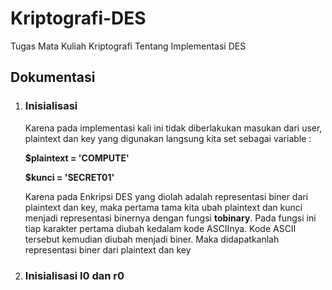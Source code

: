 <h1><b>Kriptografi-DES</b></h1>
<p>Tugas Mata Kuliah Kriptografi Tentang Implementasi DES</p>
<h2>Dokumentasi</h2>
<ol>
<li><h3>Inisialisasi</h3><p>Karena pada implementasi kali ini tidak diberlakukan masukan dari user, plaintext dan key yang digunakan langsung kita set sebagai variable : </p><p><b>$plaintext = 'COMPUTE'</p>
$kunci = 'SECRET01'</b><p>Karena pada Enkripsi DES yang diolah adalah representasi biner dari plaintext dan key, maka pertama tama kita ubah plaintext dan kunci menjadi representasi binernya dengan fungsi <b>tobinary</b>. Pada fungsi ini tiap karakter pertama diubah kedalam kode ASCIInya. Kode ASCII tersebut kemudian diubah menjadi biner. Maka didapatkanlah representasi biner dari plaintext dan key</li>
<li><h3>Inisialisasi l0 dan r0
